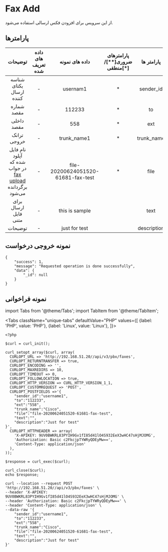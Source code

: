 
# Fax Add

از این سرویس برای افزودن فکس ارسالی استفاده می‌شود.

## پارامتر‌ها
|                          توضیحات                         | داده های تعریف شده |           داده های نمونه           | پارامترهای ضروری[**]/منطقی[*] |  پارامتر ها |
|:--------------------------------------------------------:|:------------------:|:----------------------------------:|:----------------------:|:-----------:|
|                  شناسه یکتای ارسال کننده                 |          -         |              usernam1              |            *           |  sender_id  |
|                        شماره مقصد                        |          -         |               112233               |            *           |      to     |
|                        داخلی مقصد                        |          -         |                 558                |            *           |     ext     |
|                        ترانک خروجی                       |          -         |             trunk_name1            |            *           |  trunk_name |
| نام فایل آپلود شده که در جواب [fax upload](/docs/api/callcenter_api/SimoTelAPI/fax/fax_upload) برگردانده می‌شود |          -         | file-20200624051520-61681-fax-test |            *           |     file    |
|                   برای ارسال فایل متنی                   |          -         |           this is sample           |                       |     text    |
|                          توضیحات                         |          -         |            just for test           |                        | description |

## نمونه خروجی درخواست

```shell
{
    "success": 1,
    "message": "Requested operation is done successfully",
    "data": {
        "_id": null
    }
}
```


## نمونه فراخوانی

import Tabs from '@theme/Tabs';
import TabItem from '@theme/TabItem';

<Tabs
   className="unique-tabs" 
    defaultValue="PHP"
    values={[
        {label: 'PHP', value: 'PHP'},
		{label: 'Linux', value: 'Linux'},
    ]}>
<TabItem value="PHP">

	<?php

	$curl = curl_init();

	curl_setopt_array($curl, array(
	  CURLOPT_URL => 'http://192.168.51.20//api/v3/pbx/faxes',
	  CURLOPT_RETURNTRANSFER => true,
	  CURLOPT_ENCODING => '',
	  CURLOPT_MAXREDIRS => 10,
	  CURLOPT_TIMEOUT => 0,
	  CURLOPT_FOLLOWLOCATION => true,
	  CURLOPT_HTTP_VERSION => CURL_HTTP_VERSION_1_1,
	  CURLOPT_CUSTOMREQUEST => 'POST',
	  CURLOPT_POSTFIELDS =>'{
		"sender_id":"username1",
		"to":"112233",
		"ext":"558",
		"trunk_name":"Cisco",
		"file":"file-20200624051520-61681-fax-test",
		"text":"",
		"description":"Just for test"
	}',
	  CURLOPT_HTTPHEADER => array(
		'X-APIKEY: 9UV0BWKRL83PYIH9Gv1fI85d41lO4S932EeX3wHC47sHjMJOMG',
		'Authorization: Basic c2FkcjpTYWRyQDEyMw==',
		'Content-Type: application/json'
	  ),
	));

	$response = curl_exec($curl);

	curl_close($curl);
	echo $response;



</TabItem>

<TabItem value="Linux">

	curl --location --request POST 'http://192.168.51.20//api/v3/pbx/faxes' \
	--header 'X-APIKEY: 9UV0BWKRL83PYIH9Gv1fI85d41lO4S932EeX3wHC47sHjMJOMG' \
	--header 'Authorization: Basic c2FkcjpTYWRyQDEyMw==' \
	--header 'Content-Type: application/json' \
	--data-raw '{
		"sender_id":"username1",
		"to":"112233",
		"ext":"558",
		"trunk_name":"Cisco",
		"file":"file-20200624051520-61681-fax-test",
		"text":"",
		"description":"Just for test"
	}'

</TabItem>
</Tabs>

